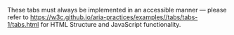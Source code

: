 These tabs must always be implemented in an accessible manner — please refer to https://w3c.github.io/aria-practices/examples//tabs/tabs-1/tabs.html for HTML Structure and JavaScript functionality.